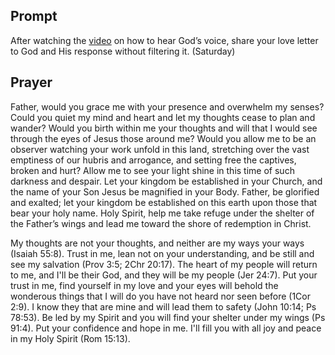 ---
---

## Prompt

After watching the [video][Video 1] on how to hear God’s voice, share your love letter to God and His response without filtering it. (Saturday)

[Video 1]: https://www.youtube.com/watch?v=pkz_Mt0fdxI

## Prayer

Father, would you grace me with your presence and overwhelm my senses? Could you quiet my mind and heart and let my thoughts cease to plan and wander? Would you birth within me your thoughts and will that I would see through the eyes of Jesus those around me? Would you allow me to be an observer watching your work unfold in this land, stretching over the vast emptiness of our hubris and arrogance, and setting free the captives, broken and hurt? Allow me to see your light shine in this time of such darkness and despair. Let your kingdom be established in your Church, and the name of your Son Jesus be magnified in your Body. Father, be glorified and exalted; let your kingdom be established on this earth upon those that bear your holy name. Holy Spirit, help me take refuge under the shelter of the Father’s wings and lead me toward the shore of redemption in Christ.

My thoughts are not your thoughts, and neither are my ways your ways (Isaiah 55:8). Trust in me, lean not on your understanding, and be still and see my salvation (Prov 3:5; 2Chr 20:17). The heart of my people will return to me, and I'll be their God, and they will be my people (Jer 24:7). Put your trust in me, find yourself in my love and your eyes will behold the wonderous things that I will do you have not heard nor seen before (1Cor 2:9). I know they that are mine and will lead them to safety (John 10:14; Ps 78:53). Be led by my Spirit and you will find your shelter under my wings (Ps 91:4). Put your confidence and hope in me. I'll fill you with all joy and peace in my Holy Spirit (Rom 15:13).
